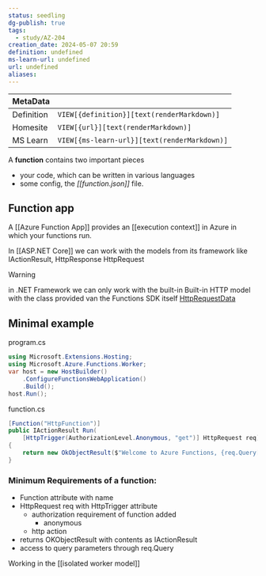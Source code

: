 ```yaml
---
status: seedling
dg-publish: true
tags:
  - study/AZ-204
creation_date: 2024-05-07 20:59
definition: undefined
ms-learn-url: undefined
url: undefined
aliases:
---
```


| MetaData   |                                              |
| ---------- | -------------------------------------------- |
| Definition | `VIEW[{definition}][text(renderMarkdown)]`   |
| Homesite   | `VIEW[{url}][text(renderMarkdown)]`          |
| MS Learn   | `VIEW[{ms-learn-url}][text(renderMarkdown)]` |

A **function** contains two important pieces 
- your code, which can be written in various languages
- some config, the _[[function.json]]_ file.

## Function app

A [[Azure Function App]] provides an [[execution context]] in Azure in which your functions run.

In [[ASP.NET Core]] we can work with the models from its framework like IActionResult, HttpResponse HttpRequest

> [!warning]
> in .NET Framework we can only work with the built-in Built-in HTTP model with the class provided van the Functions SDK itself  [HttpRequestData](https://learn.microsoft.com/en-us/dotnet/api/microsoft.azure.functions.worker.http.httprequestdata?view=azure-dotnet&preserve-view=true) 

## Minimal example
program.cs
```c#
using Microsoft.Extensions.Hosting; 
using Microsoft.Azure.Functions.Worker; 
var host = new HostBuilder() 
	.ConfigureFunctionsWebApplication() 
	.Build(); 
host.Run();
```
function.cs
```c#
[Function("HttpFunction")]
public IActionResult Run(
    [HttpTrigger(AuthorizationLevel.Anonymous, "get")] HttpRequest req)
{
    return new OkObjectResult($"Welcome to Azure Functions, {req.Query["name"]}!");
}
```

### Minimum Requirements of a function:
- Function attribute with name
- HttpRequest req  with HttpTrigger attribute  
	- authorization requirement of function added
		- anonymous
	- http action
- returns OKObjectResult with contents as IActionResult
- access to query parameters through req.Query



Working in the [[isolated worker model]]
